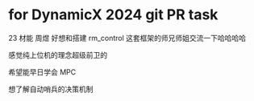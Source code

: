 # for DynamicX 2024 git PR task

23 材能 周煜
好想和搭建 rm_control 这套框架的师兄师姐交流一下哈哈哈哈

感觉纯上位机的理念超级前卫的

希望能早日学会 MPC

想了解自动哨兵的决策机制
